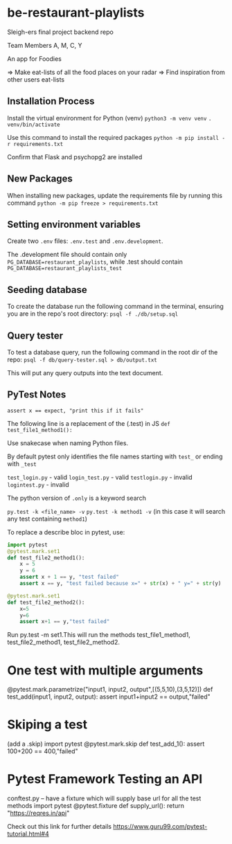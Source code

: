 # be-restaurant-playlists

Sleigh-ers final project backend repo

Team Members
A, M, C, Y

An app for Foodies

=> Make eat-lists of all the food places on your radar
=> Find inspiration from other users eat-lists

## Installation Process

Install the virtual environment for Python (venv)
`python3 -m venv venv`
`. venv/bin/activate`

Use this command to install the required packages
`python -m pip install -r requirements.txt`

Confirm that Flask and psychopg2 are installed

## New Packages

When installing new packages, update the requirements file by running this command
`python -m pip freeze > requirements.txt`

## Setting environment variables

Create two `.env` files: `.env.test` and `.env.development`.

The .development file should contain only `PG_DATABASE=restaurant_playlists`, while .test should contain `PG_DATABASE=restaurant_playlists_test`

## Seeding database

To create the database run the following command in the terminal, ensuring you are in the repo's root directory:
`psql -f ./db/setup.sql`

## Query tester

To test a database query, run the following command in the root dir of the repo:
`psql -f db/query-tester.sql > db/output.txt`

This will put any query outputs into the text document.

## PyTest Notes

`assert x == expect, "print this if it fails"`

The following line is a replacement of the (.test) in JS 
`def test_file1_method1():`

Use snakecase when naming Python files.

By default pytest only identifies the file names starting with `test_` or ending with `_test`

`test_login.py` - valid
`login_test.py` - valid
`testlogin.py` - invalid
`logintest.py` - invalid

The python version of `.only` is a keyword search

`py.test -k <file_name> -v`
`py.test -k method1 -v` (in this case it will search any test containing `method1`) 

To replace a describe bloc in pytest, use:
```python
import pytest
@pytest.mark.set1
def test_file2_method1():
    x = 5
    y = 6
    assert x + 1 == y, "test failed"
    assert x == y, "test failed because x=" + str(x) + " y=" + str(y)

@pytest.mark.set1
def test_file2_method2():
    x=5
    y=6
    assert x+1 == y,"test failed"
```

Run py.test -m set1.This will run the methods test_file1_method1, test_file2_method1, test_file2_method2.

# One test with multiple arguments
@pytest.mark.parametrize("input1, input2, output",[(5,5,10),(3,5,12)])
def test_add(input1, input2, output):
	assert input1+input2 == output,"failed"


# Skiping a test 
(add a .skip)
import pytest
@pytest.mark.skip
def test_add_1():
	assert 100+200 == 400,"failed" 


# Pytest Framework Testing an API
conftest.py – have a fixture which will supply base url for all the test methods
import pytest
@pytest.fixture
def supply_url():
	return "https://reqres.in/api"


Check out this link for further details 
https://www.guru99.com/pytest-tutorial.html#4

